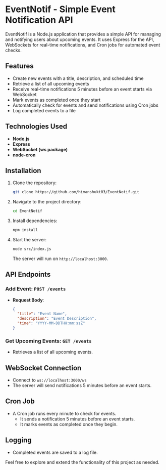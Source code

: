 # EventNotif - Simple Event Notification API

EventNotif is a Node.js application that provides a simple API for managing and notifying users about upcoming events. It uses Express for the API, WebSockets for real-time notifications, and Cron jobs for automated event checks.

## Features

- Create new events with a title, description, and scheduled time
- Retrieve a list of all upcoming events
- Receive real-time notifications 5 minutes before an event starts via WebSocket
- Mark events as completed once they start
- Automatically check for events and send notifications using Cron jobs
- Log completed events to a file

## Technologies Used

- **Node.js**
- **Express**
- **WebSocket (ws package)**
- **node-cron**

## Installation

1. Clone the repository:
    ```bash
    git clone https://github.com/himanshukt03/EventNotif.git
    ```

2. Navigate to the project directory:
    ```bash
    cd EventNotif
    ```

3. Install dependencies:
    ```bash
    npm install
    ```

4. Start the server:
    ```bash
    node src/index.js
    ```

   The server will run on `http://localhost:3000`.

## API Endpoints

### Add Event: `POST /events`

- **Request Body**:
    ```json
    {
      "title": "Event Name",
      "description": "Event Description",
      "time": "YYYY-MM-DDTHH:mm:ssZ"
    }
    ```

### Get Upcoming Events: `GET /events`

- Retrieves a list of all upcoming events.

## WebSocket Connection

- Connect to `ws://localhost:3000/ws`
- The server will send notifications 5 minutes before an event starts.

## Cron Job

- A Cron job runs every minute to check for events.
  - It sends a notification 5 minutes before an event starts.
  - It marks events as completed once they begin.

## Logging

- Completed events are saved to a log file.

Feel free to explore and extend the functionality of this project as needed.
